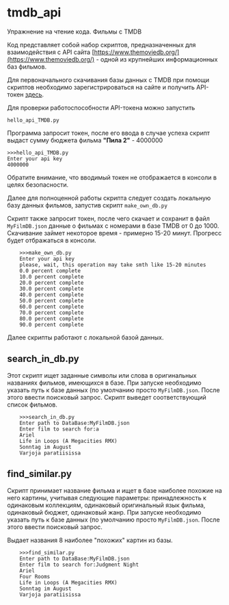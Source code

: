 # tmdb_api
Упражнение на чтение кода. Фильмы с TMDB

Код представляет собой набор скриптов, предназначенных для взаимодействия с API сайта [https://www.themoviedb.org/](https://www.themoviedb.org/) - одной из крупнейших информационных баз фильмов.

Для первоначального скачивания базы данных с TMDB при помощи скриптов необходимо зарегистрироваться на сайте и получить API-токен [здесь](https://www.themoviedb.org/settings/api).

Для проверки работоспособности API-токена можно запустить

`hello_api_TMDB.py`

Программа запросит токен, после его ввода в случае успеха скрипт выдаст сумму бюджета фильма **"Пила 2"** - 4000000
    
    >>>hello_api_TMDB.py
    Enter your api key
    4000000
    
Обратите внимание, что вводимый токен не отображается в консоли в целях безопасности.

Далее для полноценной работы скрипта следует создать локальную базу данных фильмов, запустив скрипт  `make_own_db.py`

Скрипт также запросит токен, после чего скачает и сохранит в файл `MyFilmDB.json` данные о фильмах с номерами в базе TMDB от 0 до 1000. Скачивание займет некоторое время - примерно 15-20 минут. Прогресс будет отбражаться в консоли.

        >>>make_own_db.py
        Enter your api key
        please, wait, this operation may take smth like 15-20 minutes
        0.0 percent complete
        10.0 percent complete
        20.0 percent complete
        30.0 percent complete
        40.0 percent complete
        50.0 percent complete
        60.0 percent complete
        70.0 percent complete
        80.0 percent complete
        90.0 percent complete

Далее скрипты работают с локальной базой данных.

## search_in_db.py

Этот скрипт ищет заданные символы или слова в оригинальных названиях фильмов, имеющихся в базе. При запуске необходимо указать путь к базе данных (по умолчанию просто `MyFilmDB.json`. После этого ввести поисковый запрос. Скрипт выведет соответствующий список фильмов.

        >>>search_in_db.py
        Enter path to DataBase:MyFilmDB.json
        Enter film to search for:a
        Ariel
        Life in Loops (A Megacities RMX)
        Sonntag im August
        Varjoja paratiisissa

## find_similar.py

Скрипт принимает название фильма и ищет в базе наиболее похожие на него картины, учитывая следующие параметры: принадлежность к одинаковым коллекциям, одинаковый оригинальный язык фильма, одинаковый бюджет, одинаковый жанр. При запуске необходимо указать путь к базе данных (по умолчанию просто `MyFilmDB.json`. После этого ввести поисковый запрос.

Выдает названия 8 наиболее "похожих" картин из базы.

        >>>find_similar.py
        Enter path to DataBase:MyFilmDB.json
        Enter film to search for:Judgment Night
        Ariel
        Four Rooms
        Life in Loops (A Megacities RMX)
        Sonntag im August
        Varjoja paratiisissa

